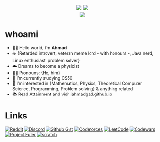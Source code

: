 <h1 align="center">
  <img src="https://raw.githubusercontent.com/iahmadgad/iahmadgad/main/files/Ghaza/badge0.png"> 
  <a href="https://projecteuler.net/progress=0xAhmad"><img src="https://projecteuler.net/profile/0xAhmad.png"></a><br>
  <a href="https://www.codewars.com/users/0xAhmad"><img src="https://www.codewars.com/users/0xAhmad/badges/micro"></a>
</h1>

# whoami
- 👋🏼 Hello world, I’m **Ahmad**
- ☕ {Retarded introvert, veteran meme lord - with honours -, Java nerd, Linux enthusiast, problem solver} 
- ☁️ Dreams to become a physicist
- 🚶‍♂️ Pronouns: {He, him}
- 🌱 I’m currently studying CS50
- 👀 I’m interested in {Mathematics, Physics, Theoretical Computer Science, Programming, Problem solving} & anything related
- 📚 Read [Attainment](https://github.com/iahmadgad/iahmadgad/blob/main/attainment.md) and visit [iahmadgad.github.io](https://iahmadgad.github.io)

# Links
[![Reddit](https://img.shields.io/badge/Reddit-black?style=flat-square&logo=Reddit)](https://www.reddit.com/user/iAhmadGad)
[![Discord](https://img.shields.io/badge/Discord-black?style=flat-square&logo=Discord)](https://discord.com/users/580785454782218270)
[![Github Gist](https://img.shields.io/badge/Github_Gist-black?style=flat-square&logo=Github)](https://gist.github.com/iAhmadGad)
[![Codeforces](https://img.shields.io/badge/Codeforces-black?style=flat-square&logo=Codeforces)](https://codeforces.com/profile/iAhmadGad)
[![LeetCode](https://img.shields.io/badge/LeetCode-black?style=flat-square&logo=LeetCode)](https://leetcode.com/iAhmadGad)
[![Codewars](https://img.shields.io/badge/Codewars-black?style=flat-square&logo=Codewars)](https://www.codewars.com/users/0xAhmad)
[![Project Euler](https://img.shields.io/badge/Project_Euler-black?style=flat-square)](https://projecteuler.net/progress=0xAhmad)
[![scratch](https://img.shields.io/badge/Scratch-black?style=flat-square&logo=Scratch)](https://projecteuler.net/progress=iAhmadGad)
